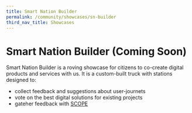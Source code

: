 ```yaml
---
title: Smart Nation Builder
permalink: /community/showcases/sn-builder
third_nav_title: Showcases
---
```

# Smart Nation Builder (Coming Soon)

Smart Nation Builder is a roving showcase for citizens to co-create digital products and services with us. It is a custom-built truck with stations designed to:

* collect feedback and suggestions about user-journets
* vote on the best digital solutions for existing projects
* gateher feedback with [SCOPE](/community/SCOPE)